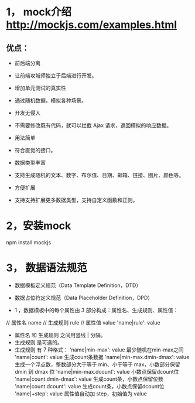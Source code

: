 # 1， mock介绍  http://mockjs.com/examples.html

## 优点： 

* 前后端分离
* 让前端攻城师独立于后端进行开发。

* 增加单元测试的真实性
* 通过随机数据，模拟各种场景。
	
* 开发无侵入
* 不需要修改既有代码，就可以拦截 Ajax 请求，返回模拟的响应数据。

* 用法简单
* 符合直觉的接口。

* 数据类型丰富
* 支持生成随机的文本、数字、布尔值、日期、邮箱、链接、图片、颜色等。

* 方便扩展
* 支持支持扩展更多数据类型，支持自定义函数和正则。

# 2，安装mock

npm install mockjs

# 3， 数据语法规范

* 数据模板定义规范（Data Template Definition，DTD）
* 数据占位符定义规范（Data Placeholder Definition，DPD）


* 1 ，数据模板中的每个属性由 3 部分构成：属性名、生成规则、属性值：

// 属性名   name
// 生成规则 rule
// 属性值   value
'name|rule': value

* 属性名 和 生成规则 之间用竖线 | 分隔。
* 生成规则 是可选的。
* 生成规则 有 7 种格式：
'name|min-max': value     最少随机在min-max之间
'name|count': value       生成count条数据
'name|min-max.dmin-dmax': value   生成一个浮点数，整数部分大于等于 min、小于等于 max，小数部分保留 dmin 到 dmax 位
'name|min-max.dcount': value 小数点保留dcount位
'name|count.dmin-dmax': value 生成count条，小数点保留位数
'name|count.dcount': value  生成count条，小数点保留dcount位
'name|+step': value   属性值自动加 step，初始值为 value


